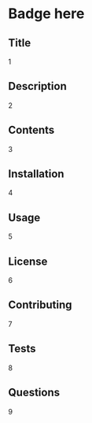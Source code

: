 # Badge here  
## Title  
1  
## Description  
2  
## Contents  
3  
## Installation  
4  
## Usage  
5  
## License  
6  
## Contributing  
7  
## Tests  
8  
## Questions  
9  
